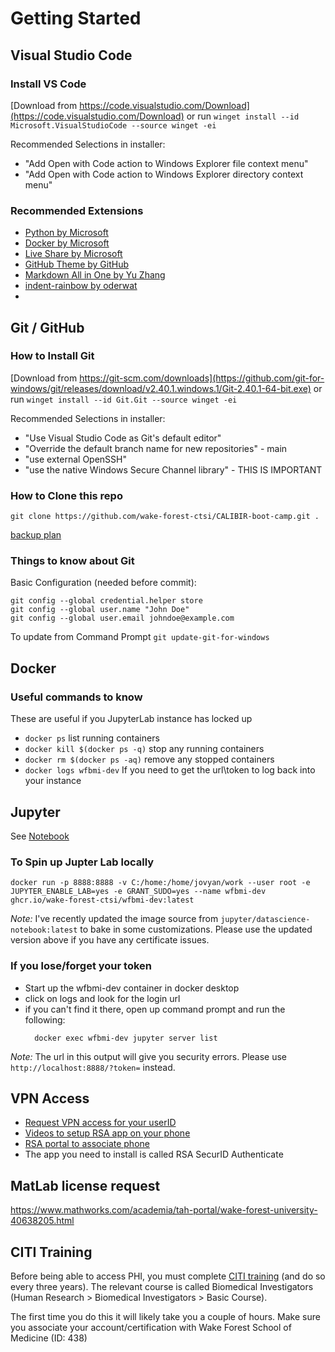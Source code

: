 # Getting Started

## Visual Studio Code

### Install VS Code

[Download from https://code.visualstudio.com/Download](https://code.visualstudio.com/Download) or run `winget install --id Microsoft.VisualStudioCode --source winget -ei`

Recommended Selections in installer:

- "Add Open with Code action to Windows Explorer file context menu"
- "Add Open with Code action to Windows Explorer directory context menu"

### Recommended Extensions

- [Python by Microsoft](https://marketplace.visualstudio.com/items?itemName=ms-python.python)
- [Docker by Microsoft](https://marketplace.visualstudio.com/items?itemName=ms-azuretools.vscode-docker)
- [Live Share by Microsoft](https://marketplace.visualstudio.com/items?itemName=MS-vsliveshare.vsliveshare)
- [GitHub Theme by GitHub](https://marketplace.visualstudio.com/items?itemName=GitHub.github-vscode-theme)
- [Markdown All in One by Yu Zhang](https://marketplace.visualstudio.com/items?itemName=yzhang.markdown-all-in-one)
- [indent-rainbow by oderwat](https://marketplace.visualstudio.com/items?itemName=oderwat.indent-rainbow)
- 

## Git / GitHub

### How to Install Git

[Download from https://git-scm.com/downloads](https://github.com/git-for-windows/git/releases/download/v2.40.1.windows.1/Git-2.40.1-64-bit.exe) or run `winget install --id Git.Git --source winget -ei`

Recommended Selections in installer:

- "Use Visual Studio Code as Git's default editor"
- "Override the default branch name for new repositories" - main
- "use external OpenSSH"
- "use the native Windows Secure Channel library" - THIS IS IMPORTANT

### How to Clone this repo

```
git clone https://github.com/wake-forest-ctsi/CALIBIR-boot-camp.git .
```

[backup plan](https://github.com/wake-forest-ctsi/CALIBIR-boot-camp/archive/refs/heads/main.zip)

### Things to know about Git

Basic Configuration (needed before commit):

```shell
git config --global credential.helper store
git config --global user.name "John Doe"
git config --global user.email johndoe@example.com
```

To update from Command Prompt `git update-git-for-windows`

## Docker

### Useful commands to know

These are useful if you JupyterLab instance has locked up

* `docker ps` list running containers
* `docker kill $(docker ps -q)` stop any running containers
* `docker rm $(docker ps -aq)` remove any stopped containers
* `docker logs wfbmi-dev` If you need to get the url\token to log back into your instance

## Jupyter

See [Notebook](JupyterIntro.ipynb)

### To Spin up Jupter Lab locally

```shell
docker run -p 8888:8888 -v C:/home:/home/jovyan/work --user root -e JUPYTER_ENABLE_LAB=yes -e GRANT_SUDO=yes --name wfbmi-dev ghcr.io/wake-forest-ctsi/wfbmi-dev:latest
```
*Note:* I've recently updated the image source from `jupyter/datascience-notebook:latest` to bake in some customizations.  Please use the updated version above if you have any certificate issues.

### If you lose/forget your token

- Start up the wfbmi-dev container in docker desktop
- click on logs and look for the login url
- if you can't find it there, open up command prompt and run the following:
  ```shell
    docker exec wfbmi-dev jupyter server list
  ```
*Note:* The url in this output will give you security errors.  Please use `http://localhost:8888/?token=` instead.
## VPN Access

- [Request VPN access for your userID](https://wakehealth.service-now.com/sp?id=sc_cat_item&sys_id=381615be37b00a80c113a9c2b3990e1c&sysparm_category=c23325bc37b88680c113a9c2b3990e16)
- [Videos to setup RSA app on your phone](https://www.wakehealth.edu/About-Us/Our-Website/ITS)
- [RSA portal to associate phone](https://wakehealth.auth.securid.com/mypage)
- The app you need to install is called RSA SecurID Authenticate

## MatLab license request

https://www.mathworks.com/academia/tah-portal/wake-forest-university-40638205.html

## CITI Training

Before being able to access PHI, you must complete ​[CITI training](https://about.citiprogram.org/en/homepage/) (and do so every three years). The relevant course is called Biomedical Investigators (Human Research > Biomedical Investigators > Basic Course).

The first time you do this it will likely take you a couple of hours. Make sure you associate your account/certification with Wake Forest School of Medicine (ID: 438)


